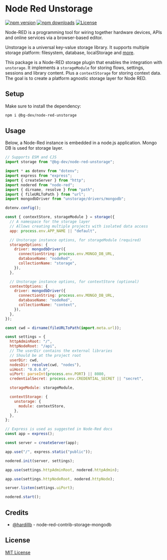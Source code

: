 # Node Red Unstorage

[![npm version][npm-version-src]][npm-version-href]
[![npm downloads][npm-downloads-src]][npm-downloads-href]
[![License][license-src]][license-href]

Node-RED is a programming tool for wiring together hardware devices, APIs and online services via a browser-based editor.

Unstorage is a universal key-value storage library. It supports multiple storage platform: filesystem, database, localStorage and [more](https://unstorage.unjs.io/).

This package is a Node-RED storage plugin that enables the integration with `unstorage`. It implements a `storageModule` for storing flows, settings, sessions and library content. Plus a `contextStorage` for storing context data. The goal is to create a platform agnostic storage layer for Node RED.

## Setup

Make sure to install the dependency:

```bash
npm i @bg-dev/node-red-unstorage
```

## Usage

Below, a Node-Red instance is embedded in a node.js application. Mongo DB is used for storage layer.

```js
// Supports ESM and CJS
import storage from "@bg-dev/node-red-unstorage";

import * as dotenv from "dotenv";
import express from "express";
import { createServer } from "http";
import nodered from "node-red";
import { dirname, resolve } from "path";
import { fileURLToPath } from "url";
import mongodbDriver from "unstorage/drivers/mongodb";

dotenv.config();

const { contextStore, storageModule } = storage({
  // A namespace for the storage layer
  // Allows creating multiple projects with isolated data access
  app: process.env.APP_NAME || "default",

  // Unstorage instance options, for storageModule (required)
  storageOptions: {
    driver: mongodbDriver({
      connectionString: process.env.MONGO_DB_URL,
      databaseName: "nodeRed",
      collectionName: "storage",
    }),
  },

  // Unstorage instance options, for contextStore (optional)
  contextOptions: {
    driver: mongodbDriver({
      connectionString: process.env.MONGO_DB_URL,
      databaseName: "nodeRed",
      collectionName: "context",
    }),
  },
});

const cwd = dirname(fileURLToPath(import.meta.url));

const settings = {
  httpAdminRoot: "/",
  httpNodeRoot: "/api",
  // The userDir contains the external libraries
  // Should be at the project root
  userDir: cwd,
  nodesDir: resolve(cwd, "nodes"),
  uiHost: "0.0.0.0",
  uiPort: parseInt(process.env.PORT) || 8080,
  credentialSecret: process.env.CREDENTIAL_SECRET || "secret",

  storageModule: storageModule,

  contextStorage: {
    unstorage: {
      module: contextStore,
    },
  },
};

// Express is used as suggested in Node-Red docs
const app = express();

const server = createServer(app);

app.use("/", express.static("public"));

nodered.init(server, settings);

app.use(settings.httpAdminRoot, nodered.httpAdmin);

app.use(settings.httpNodeRoot, nodered.httpNode);

server.listen(settings.uiPort);

nodered.start();
```

## Credits

- [@hardillb](https://github.com/hardillb) - node-red-contrib-storage-mongodb

## License

[MIT License](./LICENSE)

<!-- Badges -->

[npm-version-src]: https://img.shields.io/npm/v/@bg-dev/node-red-unstorage/latest.svg?style=flat&colorA=18181B&colorB=28CF8D
[npm-version-href]: https://npmjs.com/package/@bg-dev/node-red-unstorage
[npm-downloads-src]: https://img.shields.io/npm/dt/@bg-dev/node-red-unstorage.svg?style=flat&colorA=18181B&colorB=28CF8D
[npm-downloads-href]: https://npmjs.com/package/@bg-dev/node-red-unstorage
[license-src]: https://img.shields.io/npm/l/@bg-dev/node-red-unstorage.svg?style=flat&colorA=18181B&colorB=28CF8D
[license-href]: https://npmjs.com/package/@bg-dev/node-red-unstorage
